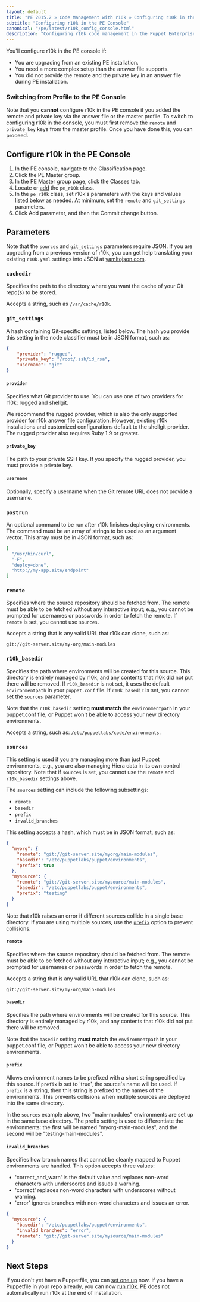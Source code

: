 ```yaml
---
layout: default
title: "PE 2015.2 » Code Management with r10k » Configuring r10k in the PE Console"
subtitle: "Configuring r10k in the PE Console"
canonical: "/pe/latest/r10k_config_console.html"
description: "Configuring r10k code management in the Puppet Enterprise console."
---
```


[environ_dir]: /puppet/latest/reference/environments_configuring.html
[install_prep]: ./r10k_install_prep.html
[config_answers]: ./r10k_config_answers.html
[puppetfile]: ./r10k_puppetfile.html
[run]: ./r10k_run.html
[r10kindex]: ./r10k.md
[puppetfile]: ./r10k_puppetfile.html
[add_class]: /pe/latest/console_classes_groups.html#adding-classes-to-a-node-group

You'll configure r10k in the PE console if:

* You are upgrading from an existing PE installation.
* You need a more complex setup than the answer file supports.
* You did not provide the remote and the private key in an answer file during PE installation.

### Switching from Profile to the PE Console

Note that you **cannot** configure r10k in the PE console if you added the remote and private key via the answer file or the master profile. To switch to configuring r10k in the console, you must first remove the `remote` and `private_key` keys from the master profile. Once you have done this, you can proceed.

## Configure r10k in the PE Console

1. In the PE console, navigate to the Classification page.
2. Click the PE Master group.
3. In the PE Master group page, click the Classes tab.
4. Locate or [add][add_class] the `pe_r10k` class.
5. In the `pe_r10k` class, set r10k's parameters with the keys and values [listed below](#parameters) as needed. At minimum, set the `remote` and `git_settings` parameters.
6. Click Add parameter, and then the Commit change button.

## Parameters

Note that the `sources` and `git_settings` parameters require JSON. If you are upgrading from a previous version of r10k, you can get help translating your existing `r10k.yaml` settings into JSON at [yamltojson.com](http://yamltojson.com).

### `cachedir`

Specifies the path to the directory where you want the cache of your Git repo(s) to be stored.

Accepts a string, such as `/var/cache/r10k`.

### `git_settings`

A hash containing Git-specific settings, listed below. The hash you provide this setting in the node classifier must be in JSON format, such as:

~~~json
{
    "provider": "rugged",
    "private_key": "/root/.ssh/id_rsa",
    "username": "git"
}
~~~

#### `provider`

Specifies what Git provider to use. You can use one of two providers for r10k: rugged and shellgit.

We recommend the rugged provider, which is also the only supported provider for r10k answer file configuration. However, existing r10k installations and customized configurations default to the shellgit provider. The rugged provider also requires Ruby 1.9 or greater.

#### `private_key`

The path to your private SSH key. If you specify the rugged provider, you must provide a private key. 

#### `username`

Optionally, specify a username when the Git remote URL does not provide a username. 

### `postrun`

An optional command to be run after r10k finishes deploying environments. The command must be an array of strings to be used as an argument vector. This array must be in JSON format, such as:

~~~json
[
  "/usr/bin/curl",
  "-F",
  "deploy=done",
  "http://my-app.site/endpoint"
]
~~~

### `remote`

Specifies where the source repository should be fetched from. The remote must be able to be fetched without any interactive input; e.g., you cannot be prompted for usernames or passwords in order to fetch the remote. If `remote` is set, you cannot use `sources`.

Accepts a string that is any valid URL that r10k can clone, such as: 

`git://git-server.site/my-org/main-modules`

### `r10k_basedir`

Specifies the path where environments will be created for this source. This directory is entirely managed by r10k, and any contents that r10k did not put there will be removed. If `r10k_basedir` is not set, it uses the default `environmentpath` in your `puppet.conf` file. If `r10k_basedir` is set, you cannot set the `sources` parameter.

Note that the `r10k_basedir` setting **must match** the `environmentpath` in your puppet.conf file, or Puppet won't be able to access your new directory environments.

Accepts a string, such as: `/etc/puppetlabs/code/environments`.

### `sources` 

This setting is used if you are managing more than just Puppet environments, e.g., you are also managing Hiera data in its own control repository. Note that if `sources` is set, you cannot use the `remote` and `r10k_basedir` settings above.

The `sources` setting can include the following subsettings:

* `remote`
* `basedir`
* `prefix`
* `invalid_branches`

This setting accepts a hash, which must be in JSON format, such as:

~~~json
{
  "myorg": {
    "remote": "git://git-server.site/myorg/main-modules",
    "basedir": "/etc/puppetlabs/puppet/environments",
    "prefix": true
  },
  "mysource": {
    "remote": "git://git-server.site/mysource/main-modules",
    "basedir": "/etc/puppetlabs/puppet/environments",
    "prefix": "testing"
  }
}
~~~


Note that r10k raises an error if different sources collide in a single base directory. If you are using multiple sources, use the [`prefix`](#prefix) option to prevent collisions.

#### `remote`

Specifies where the source repository should be fetched from. The remote must be able to be fetched without any interactive input; e.g., you cannot be prompted for usernames or passwords in order to fetch the remote.

Accepts a string that is any valid URL that r10k can clone, such as: 

`git://git-server.site/my-org/main-modules`

#### `basedir`

Specifies the path where environments will be created for this source. This directory is entirely managed by r10k, and any contents that r10k did not put there will be removed.

Note that the `basedir` setting **must match** the `environmentpath` in your puppet.conf file, or Puppet won't be able to access your new directory environments.

#### `prefix`

Allows environment names to be prefixed with a short string specified by this source. If `prefix` is set to 'true', the source's name will be used. If `prefix` is a string, then this string is prefixed to the names of the environments. This prevents collisions when multiple sources are deployed into the same directory.

In the `sources` example above, two "main-modules" environments are set up in the same base directory. The prefix setting is used to differentiate the environments: the first will be named "myorg-main-modules", and the second will be "testing-main-modules".

#### `invalid_branches`

Specifies how branch names that cannot be cleanly mapped to Puppet environments are handled. This option accepts three values:

* 'correct_and_warn' is the default value and replaces non-word characters with underscores and issues a warning.
* 'correct' replaces non-word characters with underscores without warning.
* 'error' ignores branches with non-word characters and issues an error.

~~~json
{
  "mysource": {
    "basedir": "/etc/puppetlabs/puppet/environments",
    "invalid_branches": "error",
    "remote": "git://git-server.site/mysource/main-modules"
  }
}
~~~

## Next Steps

If you don't yet have a Puppetfile, you can [set one up][puppetfile] now. If you have a Puppetfile in your repo already, you can now [run r10k][run]. PE does not automatically run r10k at the end of installation.